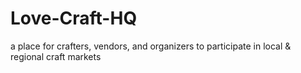 # Love-Craft-HQ
a place for crafters, vendors, and organizers to participate in local &amp; regional craft markets
